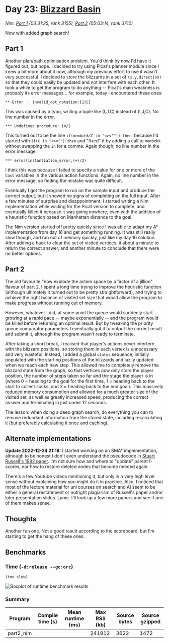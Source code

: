 # Day 23: [Blizzard Basin](https://adventofcode.com/2022/day/23)
*Nim: [Part 1](https://github.com/DestyNova/advent_of_code_2022/blob/main/23/part1.nim) (03:31:25, rank 3155), [Part 2](https://github.com/DestyNova/advent_of_code_2022/blob/main/23/part2.nim) (05:03:14, rank 3712)*

Now with added graph search!

## Part 1

Another plan/path optimisation problem. You'd think by now I'd have it figured out, but nope. I decided to try using Picat's planner module since I knew a bit more about it now, although my previous effort to use it wasn't very successful.
I decided to store the blizzards in a set of `(x,y,direction)` so that they could easily be updated and not interfere with each other.
It took a while to get the program to do anything -- Picat's main weakness is probably its error messages... for example, today I encountered these ones:

```
** Error  : invalid_dot_notation:[1|C]
```

This was caused by a typo, writing a tuple like (I,J.C) instead of (I,J,C). No line number in the error.

```
*** Undefined procedure: in/2
```

This turned out to be the line `if(membchk(C in "<>v^")) then`, because I'd started with `if(C in "<>v^") then` and "fixed" it by adding a call to `membchk` without swapping the `in` for a comma. Again though, no line number in the error message.

```
*** error(instantiation_error,(+)/2)
```

I think this was because I failed to specify a value for one or more of the `Cost` variables in the various action functions. Again, no line number in the error message, so finding the mistake was quite difficult.

Eventually I got the program to run on the sample input and produce the correct output, but it showed no signs of completing on the full input. After a few minutes of surprise and disappointment, I started writing a Nim implementation while waiting for the Picat version to complete, and eventually killed it because it was going nowhere, even with the addition of a heuristic function based on Manhattan distance to the goal.

The Nim version started off pretty quickly since I was able to adapt my A* implementation from day 16 and get something running. It was still really slow though, and ran out of memory quickly, just like my day 16 solution.
After adding a hack to clear the set of visited vertices, it about a minute to return the correct answer, and another minute to conclude that there were no better options.

## Part 2

The old favourite "now explode the action space by a factor of a jillion" flavour of part 2. I spent a long time trying to improve the heuristic function (although ultimately it turned out to be pretty straightforward), and trying to achieve the right balance of visited set size that would allow the program to make progress without running out of memory.

However, whatever I did, at some point the queue would suddenly start growing at a rapid pace -- maybe exponentially -- and the program would be killed before returning an optimal result. But by tweaking the priority queue comparator parameters I eventually got it to output the correct result and submit it, although the program wasn't ready to terminate.

After taking a short break, I realised that player's actions never interfere with the blizzard positions, so storing them in each vertex is unnecessary and very wasteful. Instead, I added a global `states` sequence, initially populated with the starting positions of the blizzards and lazily updated when we reach each new step. This allowed me to completely remove the blizzard state from the graph, so that vertices now only store the player position, the number of steps taken so far and the stage the player is in (where 0 = heading to the goal for the first time, 1 = heading back to the start to collect socks, and 2 = heading back to the end goal). This massively reduced memory consumption and allowed for a much greater size of the visited set, as well as greatly increased speed, producing the correct answer and terminating in just under 12 seconds.

The lesson: when doing a deep graph search, do everything you can to remove redundant information from the stored state, including recalculating it (but preferably calculating it once and caching).

## Alternate implementations

**Update 2022-12-24 21:18:** I started working on an SMA* implementation, although to be honest I don't even understand the pseudocode in [Stuart Russell's 1992 paper](https://cse.sc.edu/~MGV/csce580f12/gradPres/Russell_ecai92-sma.pdf). I'm not sure how and where to "update" parent f-scores, nor how to restore deleted nodes that become needed again.

There's a few Youtube videos mentioning it, but only in a very high level sense without explaining how you might do it in practice. Also, I noticed that most of the lecture material for uni courses on search and AI seem to be either a general restatement or outright plagiarism of Russell's paper and/or later presentation slides. Lame. I'll look up a few more papers and see if one of them makes sense.

## Thoughts

Another fun one. Not a good result according to the scoreboard, but I'm starting to get the hang of these ones.

## Benchmarks

### Time (`-d:release --gc:orc`)

```
(too slow)
```

![Boxplot of runtime benchmark results](runtime.png)

### Summary

Program             | Compile time (s) | Mean runtime (ms) | Max RSS (kb) | Source bytes | Source gzipped
---                 | ---              | ---               | ---          | ---          | ---
part2_nim           |                  |                   | 241912       | 3622         | 1472
